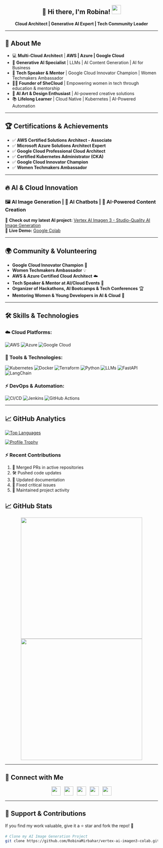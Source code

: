 <div align="center">
   <h2 align="center">👋 Hi there, I'm Robina! <img src="https://github.com/RobinaMirbahar/RobinaMirbahar/blob/main/ProfileImages/Hi-Robina.gif" height="30" width="30"></h2>
   <p><b>Cloud Architect | Generative AI Expert | Tech Community Leader</b></p>
   <!-- <img src="https://github.com/RobinaMirbahar/RobinaMirbahar/blob/main/ProfileImages/BannerGithub.gif" alt="Robina Mirbahar Banner"> -->
</div>

---

## 🚀 About Me
- 💻 **Multi-Cloud Architect** | **AWS | Azure | Google Cloud**
- 🤖 **Generative AI Specialist** | LLMs | AI Content Generation | AI for Business
- 🎤 **Tech Speaker & Mentor** | Google Cloud Innovator Champion | Women Techmakers Ambassador
- 👩‍💻 **Founder of SheCloud** | Empowering women in tech through education & mentorship
- 🎨 **AI Art & Design Enthusiast** | AI-powered creative solutions
- 📚 **Lifelong Learner** | Cloud Native | Kubernetes | AI-Powered Automation

---

## 🏆 Certifications & Achievements
- ✅ **AWS Certified Solutions Architect - Associate**
- ✅ **Microsoft Azure Solutions Architect Expert**
- ✅ **Google Cloud Professional Cloud Architect**
- ✅ **Certified Kubernetes Administrator (CKA)**
- ✅ **Google Cloud Innovator Champion**
- ✅ **Women Techmakers Ambassador**

---

## 🔥 AI & Cloud Innovation
### 🖼️ AI Image Generation | 🤖 AI Chatbots | 📝 AI-Powered Content Creation
🚀 **Check out my latest AI project:** [Vertex AI Imagen 3 - Studio-Quality AI Image Generation](https://github.com/RobinaMirbahar/vertex-ai-imagen3-colab)  
🔗 **Live Demo:** [Google Colab](https://colab.research.google.com/drive/13dpz6jw5rPNVOj-JgLWG9QuStetGc9Y4)  

---

## 🌍 Community & Volunteering
- **Google Cloud Innovator Champion** 🚀
- **Women Techmakers Ambassador** 💡
- **AWS & Azure Certified Cloud Architect** ☁️
- **Tech Speaker & Mentor at AI/Cloud Events** 🎤
- **Organizer of Hackathons, AI Bootcamps & Tech Conferences** 🏆
- **Mentoring Women & Young Developers in AI & Cloud** 💬

---

## 🛠️ Skills & Technologies
### ☁️ Cloud Platforms:
![AWS](https://img.shields.io/badge/AWS-FF9900?style=for-the-badge&logo=amazonaws&logoColor=white)
![Azure](https://img.shields.io/badge/Azure-0078D4?style=for-the-badge&logo=microsoftazure&logoColor=white)
![Google Cloud](https://img.shields.io/badge/GCP-4285F4?style=for-the-badge&logo=googlecloud&logoColor=white)

### 🔧 Tools & Technologies:
![Kubernetes](https://img.shields.io/badge/Kubernetes-326CE5?style=for-the-badge&logo=kubernetes&logoColor=white)
![Docker](https://img.shields.io/badge/Docker-2496ED?style=for-the-badge&logo=docker&logoColor=white)
![Terraform](https://img.shields.io/badge/Terraform-7B42BC?style=for-the-badge&logo=terraform&logoColor=white)
![Python](https://img.shields.io/badge/Python-3776AB?style=for-the-badge&logo=python&logoColor=white)
![LLMs](https://img.shields.io/badge/LLMs-FF5733?style=for-the-badge&logo=OpenAI&logoColor=white)
![FastAPI](https://img.shields.io/badge/FastAPI-009688?style=for-the-badge&logo=fastapi&logoColor=white)
![LangChain](https://img.shields.io/badge/LangChain-000000?style=for-the-badge&logo=langchain&logoColor=white)

### ⚡ DevOps & Automation:
![CI/CD](https://img.shields.io/badge/CI/CD-0052CC?style=for-the-badge&logo=bitbucket&logoColor=white)
![Jenkins](https://img.shields.io/badge/Jenkins-D24939?style=for-the-badge&logo=jenkins&logoColor=white)
![GitHub Actions](https://img.shields.io/badge/GitHub%20Actions-2088FF?style=for-the-badge&logo=githubactions&logoColor=white)

---

## 📈 GitHub Analytics



[![Top Languages](https://github-readme-stats.vercel.app/api/top-langs/?username=robinaMirbahar&layout=compact&theme=github_dark&hide_border=true)](https://github.com/robinaMirbahar)

[![Profile Trophy](https://github-profile-trophy.vercel.app/?username=robinaMirbahar&theme=onedark&row=1&column=6)](https://github.com/robinaMirbahar)

### ⚡ Recent Contributions
<!--START_SECTION:activity-->
1. 🔄 Merged PRs in active repositories
2. 🛠️ Pushed code updates
3. 📝 Updated documentation
4. 🐛 Fixed critical issues
5. 🚀 Maintained project activity
<!--END_SECTION:activity-->

## 📈 GitHub Stats
<p align="center">
<img src="https://github-readme-stats.vercel.app/api?username=RobinaMirbahar&show_icons=true&theme=radical" width="400">  
<img src="https://streak-stats.demolab.com?user=RobinaMirbahar&theme=radical" width="400">  
</p>

---

## 🤝 Connect with Me
<p align="center">
   <a href="https://www.linkedin.com/in/robinamirbahar/"><img height="30" src="https://github.com/RobinaMirbahar/RobinaMirbahar/blob/main/SVG/Social/linkedin-icon-2.svg"></a>&nbsp;&nbsp;
   <a href="https://twitter.com/robinamirbahar"><img height="30" src="https://github.com/RobinaMirbahar/RobinaMirbahar/blob/main/SVG/Social/twitter-6.svg"></a>&nbsp;&nbsp;
   <a href="https://instagram.com/she.cloud"><img height="30" src="https://github.com/RobinaMirbahar/RobinaMirbahar/blob/main/SVG/Social/instagram-2-1.svg"></a>&nbsp;&nbsp;
   <a href="https://www.youtube.com/channel/UCDLDKrHW-Q7lpNbTypkW0vA"><img height="30" src="https://github.com/RobinaMirbahar/RobinaMirbahar/blob/main/SVG/Streaming/youtube-icon.svg"></a>&nbsp;&nbsp;
   <a href="https://www.twitch.tv/robinamirbahar"><img height="30" src="https://github.com/RobinaMirbahar/RobinaMirbahar/blob/main/SVG/Streaming/twitch-purple.svg"></a>
</p>

---

## 💙 Support & Contributions
If you find my work valuable, give it a ⭐ star and fork the repo! 🚀  

```bash
# Clone my AI Image Generation Project
git clone https://github.com/RobinaMirbahar/vertex-ai-imagen3-colab.git
